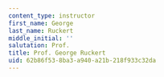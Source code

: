 ```yaml
---
content_type: instructor
first_name: George
last_name: Ruckert
middle_initial: ''
salutation: Prof.
title: Prof. George Ruckert
uid: 62b86f53-8ba3-a940-a21b-218f933c32da
---
```

